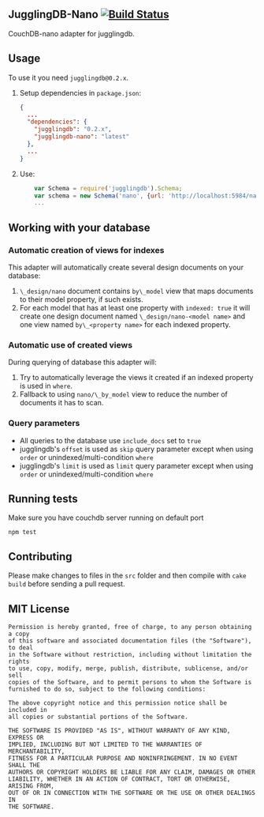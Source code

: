 ## JugglingDB-Nano [![Build Status](https://api.travis-ci.org/jugglingdb/nano-adapter.png)](https://travis-ci.org/jugglingdb/nano-adapter)

CouchDB-nano adapter for jugglingdb.

## Usage

To use it you need `jugglingdb@0.2.x`.

1. Setup dependencies in `package.json`:

    ```json
    {
      ...
      "dependencies": {
        "jugglingdb": "0.2.x",
        "jugglingdb-nano": "latest"
      },
      ...
    }
    ```

2. Use:

    ```javascript
        var Schema = require('jugglingdb').Schema;
        var schema = new Schema('nano', {url: 'http://localhost:5984/nano-test'});
        ...
    ```

## Working with your database

### Automatic creation of views for indexes

This adapter will automatically create several design documents on your database:
 1. `\_design/nano` document contains `by\_model` view that maps documents to their model property, if such exists.
 2. For each model that has at least one property with `indexed: true` it will create one design document named `\_design/nano-<model name>` and one view named `by\_<property name>` for each indexed property.

### Automatic use of created views

During querying of database this adapter will:
 1. Try to automatically leverage the views it created if an indexed property is used in `where`.
 2. Fallback to using `nano/\_by_model` view to reduce the number of documents it has to scan.

### Query parameters

- All queries to the database use `include_docs` set to `true`
- jugglingdb's `offset` is used as `skip` query parameter except when using `order` or unindexed/multi-condition `where`
- jugglingdb's `limit` is used as `limit` query parameter except when using `order` or unindexed/multi-condition `where`

## Running tests

Make sure you have couchdb server running on default port

    npm test

## Contributing

Please make changes to files in the `src` folder and then compile with `cake build` before sending a pull request.

## MIT License

    Permission is hereby granted, free of charge, to any person obtaining a copy
    of this software and associated documentation files (the "Software"), to deal
    in the Software without restriction, including without limitation the rights
    to use, copy, modify, merge, publish, distribute, sublicense, and/or sell
    copies of the Software, and to permit persons to whom the Software is
    furnished to do so, subject to the following conditions:

    The above copyright notice and this permission notice shall be included in
    all copies or substantial portions of the Software.

    THE SOFTWARE IS PROVIDED "AS IS", WITHOUT WARRANTY OF ANY KIND, EXPRESS OR
    IMPLIED, INCLUDING BUT NOT LIMITED TO THE WARRANTIES OF MERCHANTABILITY,
    FITNESS FOR A PARTICULAR PURPOSE AND NONINFRINGEMENT. IN NO EVENT SHALL THE
    AUTHORS OR COPYRIGHT HOLDERS BE LIABLE FOR ANY CLAIM, DAMAGES OR OTHER
    LIABILITY, WHETHER IN AN ACTION OF CONTRACT, TORT OR OTHERWISE, ARISING FROM,
    OUT OF OR IN CONNECTION WITH THE SOFTWARE OR THE USE OR OTHER DEALINGS IN
    THE SOFTWARE.

